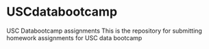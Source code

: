 # USCdatabootcamp
USC Databootcamp assignments 
This is the repository for submitting homework assignments for USC data bootcamp
